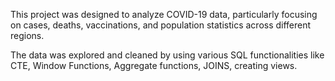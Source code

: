 This project was designed to analyze COVID-19 data, particularly focusing on cases, deaths, vaccinations, and population statistics across different regions. 

The data was explored and cleaned by using various SQL functionalities like CTE, Window Functions, Aggregate functions, JOINS, creating views. 
